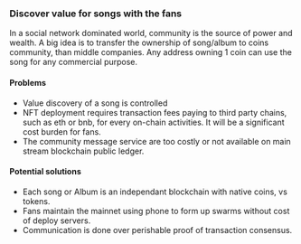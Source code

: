 ### Discover value for songs with the fans
In a social network dominated world, community is the source of power and wealth. 
A big idea is to transfer the ownership of song/album to coins community, than middle companies. Any address owning 1 coin can use the song for any commercial purpose.
#### Problems
* Value discovery of a song is controlled
* NFT deployment requires transaction fees paying to third party chains, such as eth or bnb, for every on-chain activities. It will be a significant cost burden for fans. 
* The community message service are too costly or not available on main stream blockchain public ledger. 
#### Potential solutions
* Each song or Album is an independant blockchain with native coins, vs tokens. 
* Fans maintain the mainnet using phone to form up swarms without cost of deploy servers. 
* Communication is done over perishable proof of transaction consensus. 

